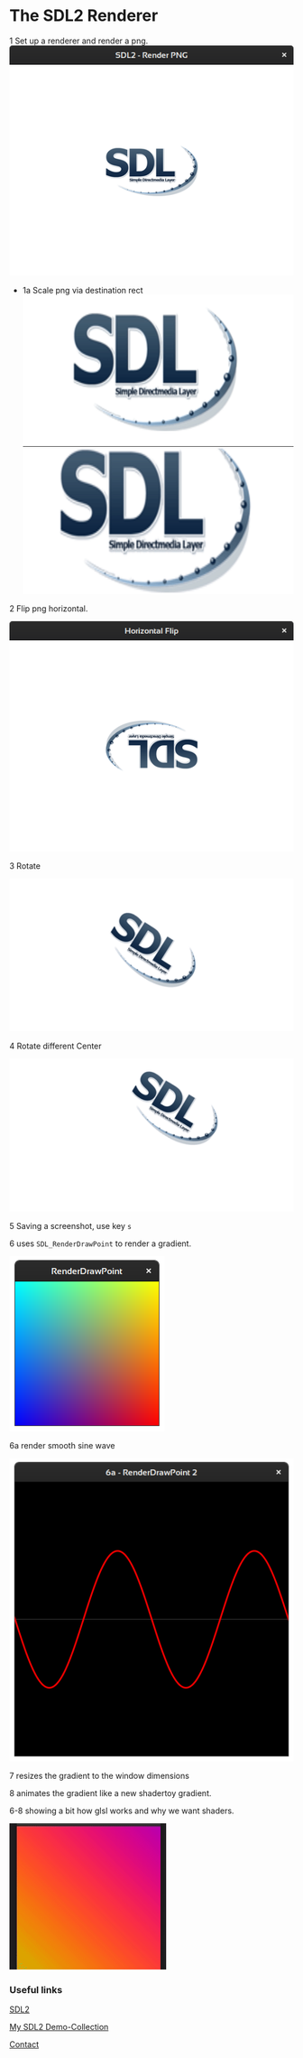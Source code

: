 # The SDL2 Renderer

1 Set up a renderer and render a png.
![](screenshots/1.png)

- 1a Scale png via destination rect
  ![](screenshots/1a.gif)
  ![](screenshots/1b.gif)

2 Flip png horizontal.

![](screenshots/2.png)

3 Rotate

![](screenshots/3.gif)

4 Rotate different Center

![](screenshots/4.gif)

5 Saving a screenshot, use key `s`

6 uses `SDL_RenderDrawPoint` to render a gradient.

![](screenshots/6.png)

6a render smooth sine wave

![](screenshots/6a.png)

7 resizes the gradient to the window dimensions

8 animates the gradient like a new shadertoy gradient.

6-8 showing a bit how glsl works and why we want shaders.

![](screenshots/8.gif)

### Useful links

[SDL2](https://www.libsdl.org/)

[My SDL2 Demo-Collection](https://acry.github.io/SDL2-C.html)

[Contact](https://acry.github.io/#contact)
